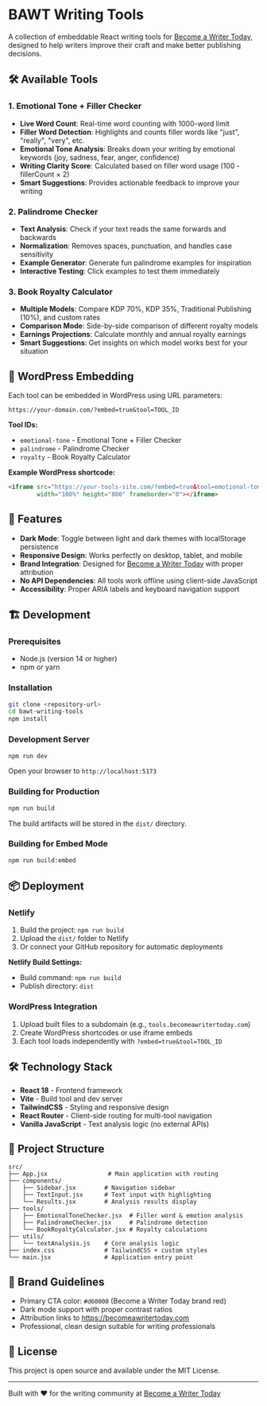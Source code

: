 # BAWT Writing Tools

A collection of embeddable React writing tools for [Become a Writer Today](https://becomeawritertoday.com), designed to help writers improve their craft and make better publishing decisions.

## 🛠️ Available Tools

### 1. Emotional Tone + Filler Checker
- **Live Word Count**: Real-time word counting with 1000-word limit
- **Filler Word Detection**: Highlights and counts filler words like "just", "really", "very", etc.
- **Emotional Tone Analysis**: Breaks down your writing by emotional keywords (joy, sadness, fear, anger, confidence)
- **Writing Clarity Score**: Calculated based on filler word usage (100 - fillerCount × 2)
- **Smart Suggestions**: Provides actionable feedback to improve your writing

### 2. Palindrome Checker
- **Text Analysis**: Check if your text reads the same forwards and backwards
- **Normalization**: Removes spaces, punctuation, and handles case sensitivity
- **Example Generator**: Generate fun palindrome examples for inspiration
- **Interactive Testing**: Click examples to test them immediately

### 3. Book Royalty Calculator
- **Multiple Models**: Compare KDP 70%, KDP 35%, Traditional Publishing (10%), and custom rates
- **Comparison Mode**: Side-by-side comparison of different royalty models
- **Earnings Projections**: Calculate monthly and annual royalty earnings
- **Smart Suggestions**: Get insights on which model works best for your situation

## 🚀 WordPress Embedding

Each tool can be embedded in WordPress using URL parameters:

```
https://your-domain.com/?embed=true&tool=TOOL_ID
```

**Tool IDs:**
- `emotional-tone` - Emotional Tone + Filler Checker
- `palindrome` - Palindrome Checker  
- `royalty` - Book Royalty Calculator

**Example WordPress shortcode:**
```html
<iframe src="https://your-tools-site.com/?embed=true&tool=emotional-tone" 
        width="100%" height="800" frameborder="0"></iframe>
```

## 🎨 Features

- **Dark Mode**: Toggle between light and dark themes with localStorage persistence
- **Responsive Design**: Works perfectly on desktop, tablet, and mobile
- **Brand Integration**: Designed for [Become a Writer Today](https://becomeawritertoday.com) with proper attribution
- **No API Dependencies**: All tools work offline using client-side JavaScript
- **Accessibility**: Proper ARIA labels and keyboard navigation support

## 🏗️ Development

### Prerequisites
- Node.js (version 14 or higher)
- npm or yarn

### Installation

```bash
git clone <repository-url>
cd bawt-writing-tools
npm install
```

### Development Server

```bash
npm run dev
```

Open your browser to `http://localhost:5173`

### Building for Production

```bash
npm run build
```

The build artifacts will be stored in the `dist/` directory.

### Building for Embed Mode

```bash
npm run build:embed
```

## 📦 Deployment

### Netlify
1. Build the project: `npm run build`
2. Upload the `dist/` folder to Netlify
3. Or connect your GitHub repository for automatic deployments

**Netlify Build Settings:**
- Build command: `npm run build`
- Publish directory: `dist`

### WordPress Integration

1. Upload built files to a subdomain (e.g., `tools.becomeawritertoday.com`)
2. Create WordPress shortcodes or use iframe embeds
3. Each tool loads independently with `?embed=true&tool=TOOL_ID`

## 🛠️ Technology Stack

- **React 18** - Frontend framework
- **Vite** - Build tool and dev server  
- **TailwindCSS** - Styling and responsive design
- **React Router** - Client-side routing for multi-tool navigation
- **Vanilla JavaScript** - Text analysis logic (no external APIs)

## 📁 Project Structure

```
src/
├── App.jsx                 # Main application with routing
├── components/
│   ├── Sidebar.jsx        # Navigation sidebar
│   ├── TextInput.jsx      # Text input with highlighting
│   └── Results.jsx        # Analysis results display
├── tools/
│   ├── EmotionalToneChecker.jsx  # Filler word & emotion analysis
│   ├── PalindromeChecker.jsx     # Palindrome detection
│   └── BookRoyaltyCalculator.jsx # Royalty calculations
├── utils/
│   └── textAnalysis.js    # Core analysis logic
├── index.css              # TailwindCSS + custom styles
└── main.jsx               # Application entry point
```

## 🎯 Brand Guidelines

- Primary CTA color: `#d60000` (Become a Writer Today brand red)
- Dark mode support with proper contrast ratios
- Attribution links to https://becomeawritertoday.com
- Professional, clean design suitable for writing professionals

## 📄 License

This project is open source and available under the MIT License.

---

Built with ❤️ for the writing community at [Become a Writer Today](https://becomeawritertoday.com) 